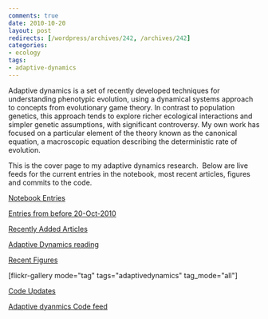 ```yaml
---
comments: true
date: 2010-10-20 
layout: post
redirects: [/wordpress/archives/242, /archives/242]
categories:
- ecology
tags:
- adaptive-dynamics
---
```


Adaptive dynamics is a set of recently developed techniques for  understanding phenotypic evolution, using a dynamical systems approach  to concepts from evolutionary game theory. In contrast to population  genetics, this approach tends to explore richer ecological interactions  and simpler genetic assumptions, with significant controversy. My own  work has focused on a particular element of the theory known as the  canonical equation, a macroscopic equation describing the deterministic  rate of evolution.

This is the cover page to my adaptive dynamics  research.  Below are live  feeds for the current entries in the  notebook, most recent articles,  figures and commits to the code.


[Notebook Entries](http://www.carlboettiger.info/archives/category/adaptive-dynamics)


[Entries from before 20-Oct-2010](http://openwetware.org/wiki/Category:Adaptive_Dynamics)


[Recently Added Articles](http://www.mendeley.com/groups/529981/adaptive-dynamics/)


[Adaptive Dynamics reading](http://www.mendeley.com/groups/529981/adaptive-dynamics/feed/rss)


[Recent Figures](http://www.flickr.com/photos/cboettig/sets/72157624718737779/)


[flickr-gallery mode="tag" tags="adaptivedynamics" tag_mode="all"]


[Code Updates](https://github.com/cboettig/AdaptiveDynamics)


[Adaptive dyanmics Code feed](https://github.com/cboettig/AdaptiveDynamics/commits/master.atom)
